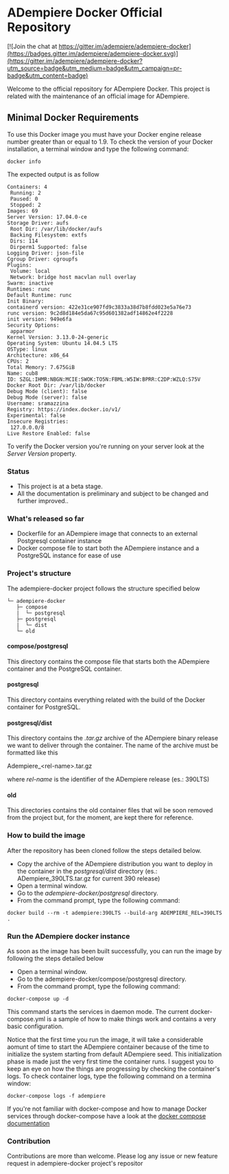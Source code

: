 # ADempiere Docker Official Repository

[![Join the chat at https://gitter.im/adempiere/adempiere-docker](https://badges.gitter.im/adempiere/adempiere-docker.svg)](https://gitter.im/adempiere/adempiere-docker?utm_source=badge&utm_medium=badge&utm_campaign=pr-badge&utm_content=badge)

Welcome to the official repository for ADempiere Docker. This project is related
with the maintenance of an official image for ADempiere.

## Minimal Docker Requirements

To use this Docker image you must have your Docker engine release number greater
than or equal to 1.9.
To check the version of your Docker installation, a terminal window and type the
following command:

```
docker info
```

The expected output is as follow

```
Containers: 4
 Running: 2
 Paused: 0
 Stopped: 2
Images: 69
Server Version: 17.04.0-ce
Storage Driver: aufs
 Root Dir: /var/lib/docker/aufs
 Backing Filesystem: extfs
 Dirs: 114
 Dirperm1 Supported: false
Logging Driver: json-file
Cgroup Driver: cgroupfs
Plugins:
 Volume: local
 Network: bridge host macvlan null overlay
Swarm: inactive
Runtimes: runc
Default Runtime: runc
Init Binary:
containerd version: 422e31ce907fd9c3833a38d7b8fdd023e5a76e73
runc version: 9c2d8d184e5da67c95d601382adf14862e4f2228
init version: 949e6fa
Security Options:
 apparmor
Kernel Version: 3.13.0-24-generic
Operating System: Ubuntu 14.04.5 LTS
OSType: linux
Architecture: x86_64
CPUs: 2
Total Memory: 7.675GiB
Name: cub8
ID: SZGL:IHMR:NBGN:MCIE:SWOK:TO5N:FBML:W5IW:BPRR:C2DP:WZLQ:S75V
Docker Root Dir: /var/lib/docker
Debug Mode (client): false
Debug Mode (server): false
Username: sramazzina
Registry: https://index.docker.io/v1/
Experimental: false
Insecure Registries:
 127.0.0.0/8
Live Restore Enabled: false
```

To verify the Docker version you're running on your server look at the _Server Version_ property.

### Status

* This project is at a beta stage.
* All the documentation is preliminary and subject to be changed and further improved..

### What's released so far

* Dockerfile for an ADempiere image that connects to an external Postgresql container instance
* Docker compose file to start both the ADempiere instance and a PostgreSQL instance for ease of use

### Project's structure

The adempiere-docker project follows the structure specified below

```
└─ adempiere-docker
   ├─ compose
   |  └─ postgresql
   ├─ postgresql
   |  └─ dist
   └─ old
```

#### compose/postgresql

This directory contains the compose file that starts both the ADempiere container
and the PostgreSQL container.

#### postgresql

This directory contains everything related with the build of the Docker
container for PostgreSQL.

#### postgresql/dist

This directory contains the _.tar.gz_ archive of the ADempiere binary release
we want to deliver through the container. The name of the archive must be
formatted like this

Adempiere&#95;&#60;rel-name&#62;.tar.gz

where _rel-name_ is the identifier of the ADempiere release (es.: 390LTS)

#### old

This directories contains the old container files that wil be soon removed from
the project but, for the moment, are kept there for reference.

### How to build the image

After the repository has been cloned follow the steps detailed below.

* Copy the archive of the ADempiere distribution you want to deploy in the
container in the _postgresql/dist_ directory (es.: ADempiere_390LTS.tar.gz for current
390 release)
* Open a terminal window.
* Go to the _adempiere-docker/postgresql_ directory.
* From the command prompt, type the following command:

```
docker build --rm -t adempiere:390LTS --build-arg ADEMPIERE_REL=390LTS .
```

### Run the ADempiere docker instance

As soon as the image has been built successfully, you can run the image by following the
steps detailed below

* Open a terminal window.
* Go to the adempiere-docker/compose/postgresql directory.
* From the command prompt, type the following command:

```
docker-compose up -d
```

This command starts the services in daemon mode. The current docker-compose.yml is a sample of how to make things work and contains a very basic configuration.

Notice that the first time you run the image, it will take a considerable aomunt of time to start the ADempiere container because of the time to initialize the system starting from default ADempiere seed. This initialization phase is made just the very first time the container runs. I suggest you to keep an eye on how the things are progressing by checking the container's logs. To check container logs, type the following command on a termina window:

```
docker-compose logs -f adempiere
```

If you're not familiar with docker-compose and how to manage Docker services through docker-compose have a
look at the [docker compose documentation](https://docs.docker.com/compose)

### Contribution

Contributions are more than welcome. Please log any issue or new feature request in
adempiere-docker project's repositor
